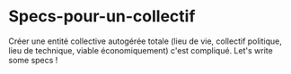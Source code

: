 # Specs-pour-un-collectif
Créer une entité collective autogérée totale (lieu de vie, collectif politique, lieu de technique, viable économiquement) c'est compliqué. Let's write some specs !
